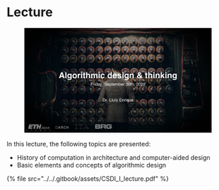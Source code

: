 # Lecture

<figure><img src="../../.gitbook/assets/I_lecture.jpg" alt=""><figcaption></figcaption></figure>

In this lecture, the following topics are presented:

* History of computation in architecture and computer-aided design
* Basic elements and concepts of algorithmic design

{% file src="../../.gitbook/assets/CSDI_I_lecture.pdf" %}
